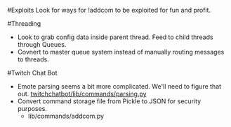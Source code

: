 #Exploits
Look for ways for !addcom to be exploited for fun and profit.

#Threading
* Look to grab config data inside parent thread. Feed to child threads through
    Queues.
* Covnert to master queue system instead of manually routing messages to
    threads.

#Twitch Chat Bot
* Emote parsing seems a bit more complicated. We'll need to figure that out.
    [twitchchatbot/lib/commands/parsing.py](twitchchatbot/lib/commands/parsing.py)
* Convert command storage file from Pickle to JSON for security purposes.
    * lib/commands/addcom.py
